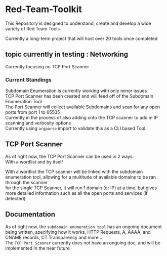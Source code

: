 # Red-Team-Toolkit
This Repository is designed to understand, create and develop a wide variety of Red Team Tools

Currently a long-term project that will host over 20 tools once completed

## topic currently in testing : Networking

Currently focusing on TCP Port Scanner

### Current Standings

Subdomain Enumeration is currently working with only minor issues  
TCP Port Scanner has been created and will feed off of the Subdomain Enumeration Tool  
The Port Scanner will collect available Subdomains and scan for any open ports from port 1 to 65535  
Currently in the process of also adding onto the TCP scanner to add in IP scanning and verbosity options  
Currently using `argparse` import to validate this as a CLI based Tool.

## TCP Port Scanner

As of right now, the TCP Port Scanner can be used in 2 ways:  
With a wordlist and by itself

With a wordlist the TCP scanner will be linked with the subdomain enumeration tool, allowing for a multitude of available domains to be ran through the scanner  
for the single TCP Scanner, it will run 1 domain (or IP) at a time, but gives more detailed information such as all the open ports and services (if detected)

## Documentation

As of right now, the `subdomain enumeration tool` has an ongoing document being written, specifying how it works, HTTP Requests, A, AAAA, and CNAME records, CT Transparency and more...  
The `TCP Port Scanner` currently does not have an ongoing doc, and will be implemented in the near future

